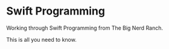 # Swift Programming
Working through Swift Programming from The Big Nerd Ranch.

This is all you need to know.
